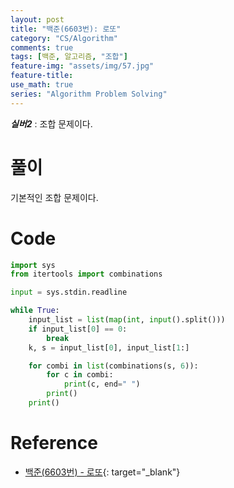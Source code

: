```yaml
---
layout: post
title: "백준(6603번): 로또"
category: "CS/Algorithm"
comments: true
tags: [백준, 알고리즘, "조합"]
feature-img: "assets/img/57.jpg"
feature-title:
use_math: true
series: "Algorithm Problem Solving"
---
```


**_실버2_** : 조합 문제이다.

# 풀이

기본적인 조합 문제이다.

# Code

```python
import sys
from itertools import combinations

input = sys.stdin.readline

while True:
    input_list = list(map(int, input().split()))
    if input_list[0] == 0:
        break
    k, s = input_list[0], input_list[1:]

    for combi in list(combinations(s, 6)):
        for c in combi:
            print(c, end=" ")
        print()
    print()
```


# Reference

* [백준(6603번) - 로또](https://www.acmicpc.net/problem/6603){: target="\_blank"}
